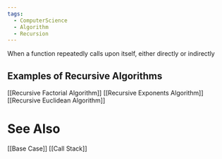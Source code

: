 ```yaml
---
tags:
  - ComputerScience
  - Algorithm
  - Recursion
---
```

When a function repeatedly calls upon itself, either directly or indirectly

## Examples of Recursive Algorithms
[[Recursive Factorial Algorithm]]
[[Recursive Exponents Algorithm]]
[[Recursive Euclidean Algorithm]]
# See Also
[[Base Case]]
[[Call Stack]]